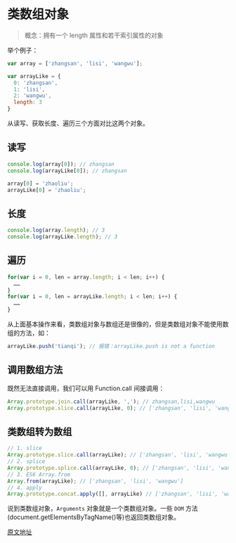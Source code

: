 # 类数组对象

> 概念：拥有一个 length 属性和若干索引属性的对象

举个例子：

``` javascript
var array = ['zhangsan', 'lisi', 'wangwu'];

var arrayLike = {
  0: 'zhangsan',
  1: 'lisi',
  2: 'wangwu',
  length: 3
}
```

从读写、获取长度、遍历三个方面对比这两个对象。

## 读写

``` javascript
console.log(array[0]); // zhangsan
console.log(arrayLike[0]); // zhangsan

array[0] = 'zhaoliu';
arrayLike[0] = 'zhaoliu';
```

## 长度

```javascript
console.log(array.length); // 3
console.log(arrayLike.length); // 3
```

## 遍历

```javascript
for(var i = 0, len = array.length; i < len; i++) {
  ……
}
for(var i = 0, len = arrayLike.length; i < len; i++) {
  ……
}
```

从上面基本操作来看，类数组对象与数组还是很像的，但是类数组对象不能使用数组的方法，如：

```javascript
arrayLike.push('tianqi'); // 报错：arrayLike.push is not a function
```

## 调用数组方法

既然无法直接调用，我们可以用 Function.call 间接调用：

```javascript
Array.prototype.join.call(arrayLike, ','); // zhangsan,lisi,wangwu
Array.prototype.slice.call(arrayLike, 0); // ['zhangsan', 'lisi', 'wangwu']，slice可以做到类数组转数组
```

## 类数组转为数组

```javascript
// 1. slice
Array.prototype.slice.call(arrayLike); // ['zhangsan', 'lisi', 'wangwu'] 
// 2. splice
Array.prototype.splice.call(arrayLike, 0); // ['zhangsan', 'lisi', 'wangwu'] 
// 3. ES6 Array.from
Array.from(arrayLike); // ['zhangsan', 'lisi', 'wangwu'] 
// 4. apply
Array.prototype.concat.apply([], arrayLike) // ['zhangsan', 'lisi', 'wangwu']
```

说到类数组对象，`Arguments` 对象就是一个类数组对象。一些 `DOM` 方法(document.getElementsByTagName()等)也返回类数组对象。

[原文地址](https://juejin.im/post/590fd5de44d904007bed2e0c)